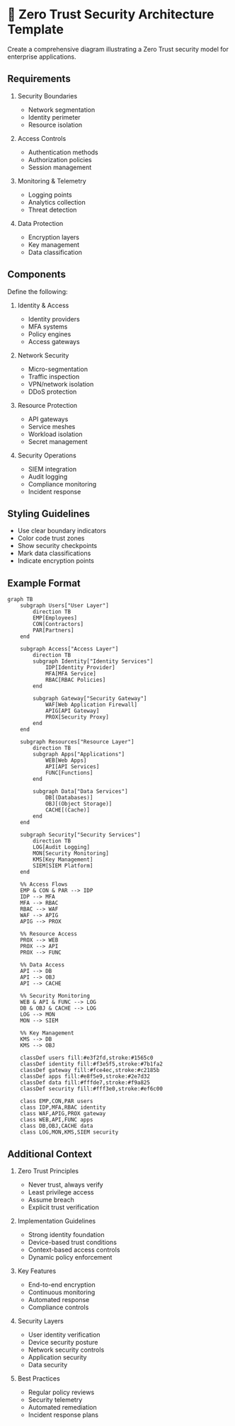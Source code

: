 <!--
mode: auto
tools: vscode-markdown, mermaid-preview
-->

# 🔐 Zero Trust Security Architecture Template

Create a comprehensive diagram illustrating a Zero Trust security model for enterprise applications.

## Requirements

1. Security Boundaries
   - Network segmentation
   - Identity perimeter
   - Resource isolation

2. Access Controls
   - Authentication methods
   - Authorization policies
   - Session management

3. Monitoring & Telemetry
   - Logging points
   - Analytics collection
   - Threat detection

4. Data Protection
   - Encryption layers
   - Key management
   - Data classification

## Components

Define the following:

1. Identity & Access
   - Identity providers
   - MFA systems
   - Policy engines
   - Access gateways

2. Network Security
   - Micro-segmentation
   - Traffic inspection
   - VPN/network isolation
   - DDoS protection

3. Resource Protection
   - API gateways
   - Service meshes
   - Workload isolation
   - Secret management

4. Security Operations
   - SIEM integration
   - Audit logging
   - Compliance monitoring
   - Incident response

## Styling Guidelines

- Use clear boundary indicators
- Color code trust zones
- Show security checkpoints
- Mark data classifications
- Indicate encryption points

## Example Format

```mermaid
graph TB
    subgraph Users["User Layer"]
        direction TB
        EMP[Employees]
        CON[Contractors]
        PAR[Partners]
    end

    subgraph Access["Access Layer"]
        direction TB
        subgraph Identity["Identity Services"]
            IDP[Identity Provider]
            MFA[MFA Service]
            RBAC[RBAC Policies]
        end
        
        subgraph Gateway["Security Gateway"]
            WAF[Web Application Firewall]
            APIG[API Gateway]
            PROX[Security Proxy]
        end
    end

    subgraph Resources["Resource Layer"]
        direction TB
        subgraph Apps["Applications"]
            WEB[Web Apps]
            API[API Services]
            FUNC[Functions]
        end

        subgraph Data["Data Services"]
            DB[(Databases)]
            OBJ[(Object Storage)]
            CACHE[(Cache)]
        end
    end

    subgraph Security["Security Services"]
        direction TB
        LOG[Audit Logging]
        MON[Security Monitoring]
        KMS[Key Management]
        SIEM[SIEM Platform]
    end

    %% Access Flows
    EMP & CON & PAR --> IDP
    IDP --> MFA
    MFA --> RBAC
    RBAC --> WAF
    WAF --> APIG
    APIG --> PROX

    %% Resource Access
    PROX --> WEB
    PROX --> API
    PROX --> FUNC

    %% Data Access
    API --> DB
    API --> OBJ
    API --> CACHE

    %% Security Monitoring
    WEB & API & FUNC --> LOG
    DB & OBJ & CACHE --> LOG
    LOG --> MON
    MON --> SIEM

    %% Key Management
    KMS --> DB
    KMS --> OBJ

    classDef users fill:#e3f2fd,stroke:#1565c0
    classDef identity fill:#f3e5f5,stroke:#7b1fa2
    classDef gateway fill:#fce4ec,stroke:#c2185b
    classDef apps fill:#e8f5e9,stroke:#2e7d32
    classDef data fill:#fffde7,stroke:#f9a825
    classDef security fill:#fff3e0,stroke:#ef6c00

    class EMP,CON,PAR users
    class IDP,MFA,RBAC identity
    class WAF,APIG,PROX gateway
    class WEB,API,FUNC apps
    class DB,OBJ,CACHE data
    class LOG,MON,KMS,SIEM security
```

## Additional Context

1. Zero Trust Principles
   - Never trust, always verify
   - Least privilege access
   - Assume breach
   - Explicit trust verification

2. Implementation Guidelines
   - Strong identity foundation
   - Device-based trust conditions
   - Context-based access controls
   - Dynamic policy enforcement

3. Key Features
   - End-to-end encryption
   - Continuous monitoring
   - Automated response
   - Compliance controls

4. Security Layers
   - User identity verification
   - Device security posture
   - Network security controls
   - Application security
   - Data security

5. Best Practices
   - Regular policy reviews
   - Security telemetry
   - Automated remediation
   - Incident response plans
